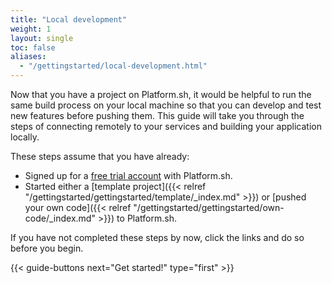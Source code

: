 ```yaml
---
title: "Local development"
weight: 1
layout: single
toc: false
aliases:
  - "/gettingstarted/local-development.html"
---
```


Now that you have a project on Platform.sh, it would be helpful to run the same build process on your local machine so that you can develop and test new features before pushing them. This guide will take you through the steps of connecting remotely to your services and building your application locally.

These steps assume that you have already:

* Signed up for a [free trial account](https://accounts.platform.sh/platform/trial/general/setup) with Platform.sh.
* Started either a [template project]({{< relref "/gettingstarted/gettingstarted/template/_index.md" >}}) or [pushed your own code]({{< relref "/gettingstarted/gettingstarted/own-code/_index.md" >}}) to Platform.sh.

If you have not completed these steps by now, click the links and do so before you begin.

{{< guide-buttons next="Get started!" type="first" >}}
